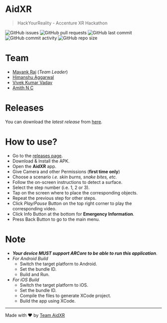 # AidXR
>HackYourReality - Accenture XR Hackathon

![GitHub issues](https://img.shields.io/github/issues/AgrMayank/AgrMayank?label=Issues&style=flat-square)
![GitHub pull requests](https://img.shields.io/github/issues-pr/AgrMayank/AgrMayank?label=Pull%20Requests&style=flat-square)
![GitHub last commit](https://img.shields.io/github/last-commit/AgrMayank/AgrMayank?label=Last%20Commit&style=flat-square)
![GitHub commit activity](https://img.shields.io/github/commit-activity/m/AgrMayank/AgrMayank?label=Commit%20Activity&style=flat-square)
![GitHub repo size](https://img.shields.io/github/repo-size/AgrMayank/AgrMayank?label=Repo%20Size&style=flat-square)

# Team
- [Mayank Raj](https://AgrMayank.GitHub.io) (*Team Leader*)
- [Himanshu Aggarwal](https://www.linkedin.com/in/haggcoder)
- [Vivek Kumar Vadav]()
- [Amith N C]()

# Releases
You can download the *latest release* from [here](https://github.com/AgrMayank/AidXR/releases).

# How to use?
- Go to the [releases page](#releases).
- Download & Install the APK.
- Open the **AidXR** app.
- Give Camera and other Permissions (**first time only**)
- Choose a scenario *i.e. skin burns, snake bites, etc.*
- Follow the on-screen instructions to detect a surface.
- Select the step number (i.e. 1, 2 or 3).
- Tap on the screen where to place the corresponding objects.
- Repeat the previous step for other steps.
- Click *Play/Pause* Button on the top right corner to play the corresponding video.
- Click Info Button at the bottom for **Emergency Information**.
- Press Back Button to go to the main menu.

# Note
- _**Your device MUST support ARCore to be able to run this application**_.
- *For Android Build*
    - Switch the target platform to Android.
    - Set the bundle ID.
    - Build and Run.
- *For iOS Build*
    - Switch the target platform to iOS.
    - Set the bundle ID.
    - Compile the files to generate XCode project.
    - Build the app using XCode.

<hr>

Made with ❤ by [Team AidXR](https://github.com/AgrMayank/AidXR)
